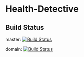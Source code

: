 # Health-Detective

## Build Status

master: [![Build Status](https://travis-ci.org/CMPUT301F18T18/Health-Detective.svg?branch=master)](https://travis-ci.org/CMPUT301F18T18/Health-Detective)

domain: [![Build Status](https://travis-ci.org/CMPUT301F18T18/Health-Detective.svg?branch=domain)](https://travis-ci.org/CMPUT301F18T18/Health-Detective)